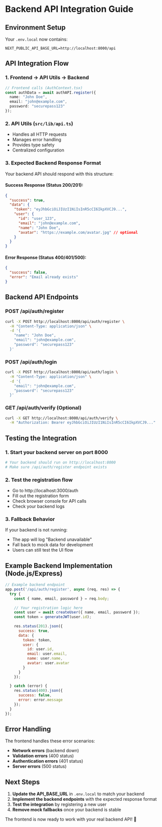 # Backend API Integration Guide

## Environment Setup

Your `.env.local` now contains:
```env
NEXT_PUBLIC_API_BASE_URL=http://localhost:8000/api
```

## API Integration Flow

### 1. **Frontend → API Utils → Backend**

```typescript
// Frontend calls (AuthContext.tsx)
const authData = await authAPI.register({
  name: "John Doe",
  email: "john@example.com", 
  password: "securepass123"
});
```

### 2. **API Utils** (`src/lib/api.ts`)
- Handles all HTTP requests
- Manages error handling
- Provides type safety
- Centralized configuration

### 3. **Expected Backend Response Format**

Your backend API should respond with this structure:

#### **Success Response (Status 200/201):**
```json
{
  "success": true,
  "data": {
    "token": "eyJhbGciOiJIUzI1NiIsInR5cCI6IkpXVCJ9...",
    "user": {
      "id": "user_123",
      "email": "john@example.com",
      "name": "John Doe",
      "avatar": "https://example.com/avatar.jpg" // optional
    }
  }
}
```

#### **Error Response (Status 400/401/500):**
```json
{
  "success": false,
  "error": "Email already exists"
}
```

## Backend API Endpoints

### **POST /api/auth/register**
```bash
curl -X POST http://localhost:8000/api/auth/register \
  -H "Content-Type: application/json" \
  -d '{
    "name": "John Doe",
    "email": "john@example.com",
    "password": "securepass123"
  }'
```

### **POST /api/auth/login**
```bash
curl -X POST http://localhost:8000/api/auth/login \
  -H "Content-Type: application/json" \
  -d '{
    "email": "john@example.com",
    "password": "securepass123"
  }'
```

### **GET /api/auth/verify** (Optional)
```bash
curl -X GET http://localhost:8000/api/auth/verify \
  -H "Authorization: Bearer eyJhbGciOiJIUzI1NiIsInR5cCI6IkpXVCJ9..."
```

## Testing the Integration

### **1. Start your backend server on port 8000**
```bash
# Your backend should run on http://localhost:8000
# Make sure /api/auth/register endpoint exists
```

### **2. Test the registration flow**
- Go to http://localhost:3000/auth
- Fill out the registration form
- Check browser console for API calls
- Check your backend logs

### **3. Fallback Behavior**
If your backend is not running:
- The app will log "Backend unavailable"  
- Fall back to mock data for development
- Users can still test the UI flow

## Example Backend Implementation (Node.js/Express)

```javascript
// Example backend endpoint
app.post('/api/auth/register', async (req, res) => {
  try {
    const { name, email, password } = req.body;
    
    // Your registration logic here
    const user = await createUser({ name, email, password });
    const token = generateJWT(user.id);
    
    res.status(201).json({
      success: true,
      data: {
        token: token,
        user: {
          id: user.id,
          email: user.email,
          name: user.name,
          avatar: user.avatar
        }
      }
    });
    
  } catch (error) {
    res.status(400).json({
      success: false,
      error: error.message
    });
  }
});
```

## Error Handling

The frontend handles these error scenarios:
- **Network errors** (backend down)
- **Validation errors** (400 status)
- **Authentication errors** (401 status)
- **Server errors** (500 status)

## Next Steps

1. **Update the API_BASE_URL** in `.env.local` to match your backend
2. **Implement the backend endpoints** with the expected response format
3. **Test the integration** by registering a new user
4. **Remove mock fallbacks** once your backend is stable

The frontend is now ready to work with your real backend API! 🚀